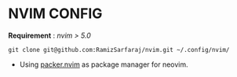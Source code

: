 # NVIM CONFIG

**Requirement** : *nvim > 5.0*

```
git clone git@github.com:RamizSarfaraj/nvim.git ~/.config/nvim/
```

* Using [packer.nvim](https://github.com/wbthomason/packer.nvim) as package manager for neovim.


